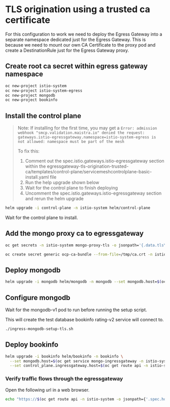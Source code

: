 # TLS origination using a trusted ca certificate

For this configuration to work we need to deploy the Egress Gateway into a separate namespace dedicated just for the Egress Gateway. This is because we need to mount our own CA Certificate to the proxy pod and create a DestinationRule just for the Egress Gateway proxy.

## Create root ca secret within egress gateway namespace

```sh
oc new-project istio-system
oc new-project istio-system-egress
oc new-project mongodb
oc new-project bookinfo
```

## Install the control plane

> Note: If installing for the first time, you may get a `Error: admission webhook "smcp.validation.maistra.io" denied the request: gateways.istio-egressgateway.namespace=istio-system-egress is not allowed: namespace must be part of the mesh`
>
> To fix this:
>
> 1. Comment out the spec.istio.gateways.istio-egressgateway section within the egressgateway-tls-origination-trusted-ca/templates/control-plane/servicemeshcontrolplane-basic-install.yaml file
> 2. Run the help upgrade shown below
> 3. Wait for the control plane to finish deploying
> 4. Uncomment the spec.istio.gateways.istio-egressgateway section and rerun the helm upgrade

```sh
helm upgrade -i control-plane -n istio-system helm/control-plane
```

Wait for the control plane to install.

## Add the mongo proxy ca to egressgateway

```sh
oc get secrets -n istio-system mongo-proxy-tls -o jsonpath='{.data.tls\.crt}' | base64 -d > /tmp/ca.crt

oc create secret generic ocp-ca-bundle --from-file=/tmp/ca.crt -n istio-system-egress
```

## Deploy mongodb

```sh
helm upgrade -i mongodb helm/mongodb -n mongodb --set mongodb.host=$(oc get service mongo-ingressgateway -n istio-system -o jsonpath={.status.loadBalancer.ingress[0].hostname})
```

## Configure mongodb

Wait for the mongodb-v1 pod to run before running the setup script.

This will create the test database bookinfo rating-v2 service will connect to.

```sh
./ingress-mongodb-setup-tls.sh
```

## Deploy bookinfo

```sh
helm upgrade -i bookinfo helm/bookinfo -n bookinfo \
  --set mongodb.host=$(oc get service mongo-ingressgateway -n istio-system -o jsonpath={.status.loadBalancer.ingress[0].hostname}) \
  --set control_plane.ingressgateway.host=$(oc get route api -n istio-system -o jsonpath={'.spec.host'})
```

### Verify traffic flows through the egressgateway

Open the following url in a web browser.

```sh
echo "https://$(oc get route api -n istio-system -o jsonpath={'.spec.host'})/productpage"
```
